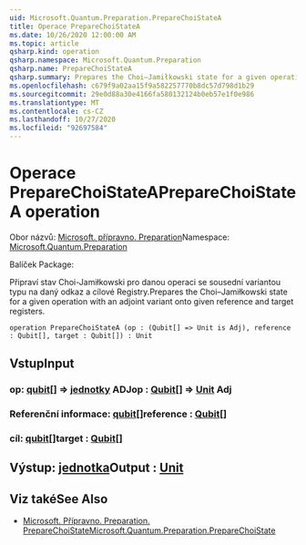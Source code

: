 ```yaml
---
uid: Microsoft.Quantum.Preparation.PrepareChoiStateA
title: Operace PrepareChoiStateA
ms.date: 10/26/2020 12:00:00 AM
ms.topic: article
qsharp.kind: operation
qsharp.namespace: Microsoft.Quantum.Preparation
qsharp.name: PrepareChoiStateA
qsharp.summary: Prepares the Choi–Jamiłkowski state for a given operation with an adjoint variant onto given reference and target registers.
ms.openlocfilehash: c679f9a02aa15f9a582257770b8dc57d798d1b29
ms.sourcegitcommit: 29e0d88a30e4166fa580132124b0eb57e1f0e986
ms.translationtype: MT
ms.contentlocale: cs-CZ
ms.lasthandoff: 10/27/2020
ms.locfileid: "92697584"
---
```

# <a name="preparechoistatea-operation"></a><span data-ttu-id="1a686-102">Operace PrepareChoiStateA</span><span class="sxs-lookup"><span data-stu-id="1a686-102">PrepareChoiStateA operation</span></span>

<span data-ttu-id="1a686-103">Obor názvů: [Microsoft. přípravno. Preparation](xref:Microsoft.Quantum.Preparation)</span><span class="sxs-lookup"><span data-stu-id="1a686-103">Namespace: [Microsoft.Quantum.Preparation](xref:Microsoft.Quantum.Preparation)</span></span>

<span data-ttu-id="1a686-104">Balíček [](https://nuget.org/packages/)</span><span class="sxs-lookup"><span data-stu-id="1a686-104">Package: [](https://nuget.org/packages/)</span></span>


<span data-ttu-id="1a686-105">Připraví stav Choi-Jamiłkowski pro danou operaci se sousední variantou typu na daný odkaz a cílové Registry.</span><span class="sxs-lookup"><span data-stu-id="1a686-105">Prepares the Choi–Jamiłkowski state for a given operation with an adjoint variant onto given reference and target registers.</span></span>

```qsharp
operation PrepareChoiStateA (op : (Qubit[] => Unit is Adj), reference : Qubit[], target : Qubit[]) : Unit
```


## <a name="input"></a><span data-ttu-id="1a686-106">Vstup</span><span class="sxs-lookup"><span data-stu-id="1a686-106">Input</span></span>

### <a name="op--qubit--unit-adj"></a><span data-ttu-id="1a686-107">op: [qubit](xref:microsoft.quantum.lang-ref.qubit)[] => [jednotky](xref:microsoft.quantum.lang-ref.unit) ADJ</span><span class="sxs-lookup"><span data-stu-id="1a686-107">op : [Qubit](xref:microsoft.quantum.lang-ref.qubit)[] => [Unit](xref:microsoft.quantum.lang-ref.unit) Adj</span></span>




### <a name="reference--qubit"></a><span data-ttu-id="1a686-108">Referenční informace: [qubit](xref:microsoft.quantum.lang-ref.qubit)[]</span><span class="sxs-lookup"><span data-stu-id="1a686-108">reference : [Qubit](xref:microsoft.quantum.lang-ref.qubit)[]</span></span>




### <a name="target--qubit"></a><span data-ttu-id="1a686-109">cíl: [qubit](xref:microsoft.quantum.lang-ref.qubit)[]</span><span class="sxs-lookup"><span data-stu-id="1a686-109">target : [Qubit](xref:microsoft.quantum.lang-ref.qubit)[]</span></span>





## <a name="output--unit"></a><span data-ttu-id="1a686-110">Výstup: [jednotka](xref:microsoft.quantum.lang-ref.unit)</span><span class="sxs-lookup"><span data-stu-id="1a686-110">Output : [Unit](xref:microsoft.quantum.lang-ref.unit)</span></span>



## <a name="see-also"></a><span data-ttu-id="1a686-111">Viz také</span><span class="sxs-lookup"><span data-stu-id="1a686-111">See Also</span></span>

- [<span data-ttu-id="1a686-112">Microsoft. Přípravno. Preparation. PrepareChoiState</span><span class="sxs-lookup"><span data-stu-id="1a686-112">Microsoft.Quantum.Preparation.PrepareChoiState</span></span>](xref:Microsoft.Quantum.Preparation.PrepareChoiState)
